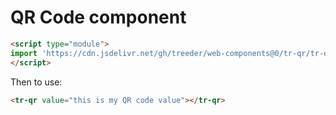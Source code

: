 # QR Code component

```html
<script type="module">
import 'https://cdn.jsdelivr.net/gh/treeder/web-components@0/tr-qr/tr-qr.js'
</script>
```

Then to use:

```html
<tr-qr value="this is my QR code value"></tr-qr>
```
